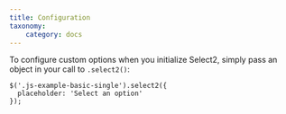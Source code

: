 ```yaml
---
title: Configuration
taxonomy:
    category: docs
---
```


To configure custom options when you initialize Select2, simply pass an object in your call to `.select2()`:

```
$('.js-example-basic-single').select2({
  placeholder: 'Select an option'
});
```
